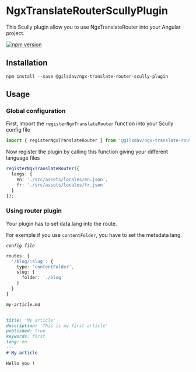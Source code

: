 # NgxTranslateRouterScullyPlugin

This Scully plugin allow you to use NgxTranslateRouter into your Angular project.

[![npm version](https://badge.fury.io/js/%40gilsdav%2Fngx-translate-router-scully-plugin.svg)](https://badge.fury.io/js/%40gilsdav%2Fngx-translate-router-scully-plugin)

## Installation

```
npm install --save @gilsdav/ngx-translate-router-scully-plugin
```

## Usage

### Global configuration

First, import the `registerNgxTranslateRouter` function into your Scully config file

```ts
import { registerNgxTranslateRouter } from '@gilsdav/ngx-translate-router-scully-plugin';
```

Now register the plugin by calling this function giving your different language files

```ts
registerNgxTranslateRouter({
  langs: {
    en: './src/assets/locales/en.json',
    fr: './src/assets/locales/fr.json'
  }
});
```

### Using router plugin

Your plugin has to set data.lang into the route.

For exemple if you use `contentFolder`, you have to set the metadata lang.

*`config file`*
```ts
routes: {
  '/blog/:slug': {
    type: 'contentFolder',
    slug: {
      folder: './blog'
    }
  }
}
```

*`my-article.md`*
```md
---
title: 'My article'
description: 'This is my first article'
published: true
keywords: first
lang: en
---
# My article

Hello you ! 
```
